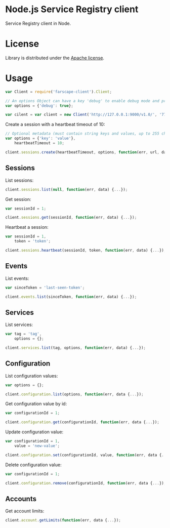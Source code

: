 # Node.js Service Registry client

Service Registry client in Node.

# License

Library is distributed under the [Apache license](http://www.apache.org/licenses/LICENSE-2.0.html).

# Usage

```Javascript
var Client = require('farscape-client').Client;

// An options Object can have a key 'debug' to enable debug mode and print log messages:
var options = {'debug': true};

var cilent = var client = new Client('http://127.0.0.1:9000/v1.0/', '7777', 'dev', options);
```

Create a session with a heartbeat timeout of 10:

```Javascript
// Optional metadata (must contain string keys and values, up to 255 chars)
var options = {'key': 'value'},
    heartbeatTimeout = 10;

client.sessions.create(heartbeatTimeout, options, function(err, url, data) {...});
```

## Sessions

List sessions:

```Javascript
client.sessions.list(null, function(err, data) {...});
```

Get session:

```Javascript
var sessionId = 1;

client.sessions.get(sessionId, function(err, data) {...});
```

Heartbeat a session:

```Javascript
var sessionId = 1,
    token = 'token';

client.sessions.heartbeat(sessionId, token, function(err, data) {...});
```

## Events

List events:

```Javascript
var sinceToken = 'last-seen-token';

client.events.list(sinceToken, function(err, data) {...});
```

## Services

List services:

```Javascript
var tag = 'tag',
    options = {};

client.services.list(tag, options, function(err, data) {...});
```

## Configuration

List configuration values:

```Javascript
var options = {};

client.configuration.list(options, function(err, data {...});
```

Get configuration value by id:

```Javascript
var configurationId = 1;

client.configuration.get(configurationId, function(err, data {...});
```

Update configuration value:

```Javascript
var configurationId = 1,
    value = 'new-value';

client.configuration.set(configurationId, value, function(err, data {...});
```

Delete configuration value:

```Javascript
var configurationId = 1;

client.configuration.remove(configurationId, function(err, data {...});
```

## Accounts

Get account limits:

```Javascript
client.account.getLimits(function(err, data {...});
```
